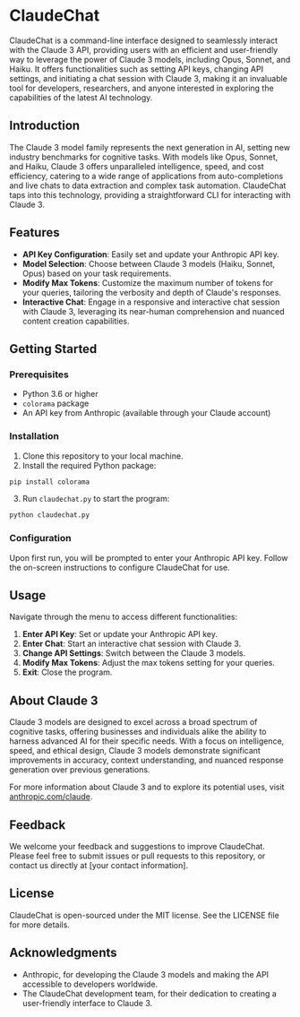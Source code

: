 
# ClaudeChat

ClaudeChat is a command-line interface designed to seamlessly interact with the Claude 3 API, providing users with an efficient and user-friendly way to leverage the power of Claude 3 models, including Opus, Sonnet, and Haiku. It offers functionalities such as setting API keys, changing API settings, and initiating a chat session with Claude 3, making it an invaluable tool for developers, researchers, and anyone interested in exploring the capabilities of the latest AI technology.

## Introduction

The Claude 3 model family represents the next generation in AI, setting new industry benchmarks for cognitive tasks. With models like Opus, Sonnet, and Haiku, Claude 3 offers unparalleled intelligence, speed, and cost efficiency, catering to a wide range of applications from auto-completions and live chats to data extraction and complex task automation. ClaudeChat taps into this technology, providing a straightforward CLI for interacting with Claude 3.

## Features

- **API Key Configuration**: Easily set and update your Anthropic API key.
- **Model Selection**: Choose between Claude 3 models (Haiku, Sonnet, Opus) based on your task requirements.
- **Modify Max Tokens**: Customize the maximum number of tokens for your queries, tailoring the verbosity and depth of Claude's responses.
- **Interactive Chat**: Engage in a responsive and interactive chat session with Claude 3, leveraging its near-human comprehension and nuanced content creation capabilities.

## Getting Started

### Prerequisites

- Python 3.6 or higher
- `colorama` package
- An API key from Anthropic (available through your Claude account)

### Installation

1. Clone this repository to your local machine.
2. Install the required Python package:

```bash
pip install colorama
```

3. Run `claudechat.py` to start the program:

```bash
python claudechat.py
```

### Configuration

Upon first run, you will be prompted to enter your Anthropic API key. Follow the on-screen instructions to configure ClaudeChat for use.

## Usage

Navigate through the menu to access different functionalities:

1. **Enter API Key**: Set or update your Anthropic API key.
2. **Enter Chat**: Start an interactive chat session with Claude 3.
3. **Change API Settings**: Switch between the Claude 3 models.
4. **Modify Max Tokens**: Adjust the max tokens setting for your queries.
5. **Exit**: Close the program.

## About Claude 3

Claude 3 models are designed to excel across a broad spectrum of cognitive tasks, offering businesses and individuals alike the ability to harness advanced AI for their specific needs. With a focus on intelligence, speed, and ethical design, Claude 3 models demonstrate significant improvements in accuracy, context understanding, and nuanced response generation over previous generations.

For more information about Claude 3 and to explore its potential uses, visit [anthropic.com/claude](https://anthropic.com/claude).

## Feedback

We welcome your feedback and suggestions to improve ClaudeChat. Please feel free to submit issues or pull requests to this repository, or contact us directly at [your contact information].

## License

ClaudeChat is open-sourced under the MIT license. See the LICENSE file for more details.

## Acknowledgments

- Anthropic, for developing the Claude 3 models and making the API accessible to developers worldwide.
- The ClaudeChat development team, for their dedication to creating a user-friendly interface to Claude 3.
